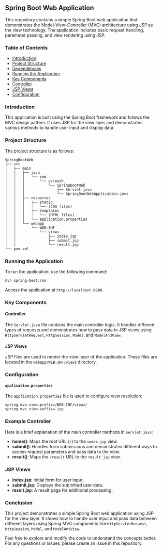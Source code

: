 ## Spring Boot Web Application

This repository contains a simple Spring Boot web application that demonstrates the Model-View-Controller (MVC) architecture using JSP as the view technology. The application includes basic request handling, parameter passing, and view rendering using JSP.

### Table of Contents

- [Introduction](#introduction)
- [Project Structure](#project-structure)
- [Dependencies](#dependencies)
- [Running the Application](#running-the-application)
- [Key Components](#key-components)
- [Controller](#controller)
- [JSP Views](#jsp-views)
- [Configuration](#configuration)

### Introduction

This application is built using the Spring Boot framework and follows the MVC design pattern. It uses JSP for the view layer and demonstrates various methods to handle user input and display data.

### Project Structure

The project structure is as follows:

```
SpringBootWeb
├── src
│   ├── main
│   │   ├── java
│   │   │   └── com
│   │   │       └── avinash
│   │   │           └── SpringBootWeb
│   │   │               ├── Servlet.java
│   │   │               └── SpringBootWebApplication.java
│   │   ├── resources
│   │   │   ├── static
│   │   │   │   └── (CSS files)
│   │   │   ├── templates
│   │   │   │   └── (HTML files)
│   │   │   └── application.properties
│   │   └── webapp
│   │       └── WEB-INF
│   │           └── views
│   │               ├── index.jsp
│   │               ├── submit.jsp
│   │               └── result.jsp
└── pom.xml
```

### Running the Application

To run the application, use the following command:

```bash
mvn spring-boot:run
```

Access the application at `http://localhost:8080`.

### Key Components

#### Controller

The `Servlet.java` file contains the main controller logic. It handles different types of requests and demonstrates how to pass data to JSP views using `HttpServletRequest`, `HttpSession`, `Model`, and `ModelAndView`.

#### JSP Views

JSP files are used to render the view layer of the application. These files are located in the `webapp/WEB-INF/views` directory.

### Configuration

#### `application.properties`

The `application.properties` file is used to configure view resolution:

```properties
spring.mvc.view.prefix=/WEB-INF/views/
spring.mvc.view.suffix=.jsp
```

### Example Controller

Here is a brief explanation of the main controller methods in `Servlet.java`:

- **home()**: Maps the root URL (`/`) to the `index.jsp` view.
- **submit()**: Handles form submissions and demonstrates different ways to access request parameters and pass data to the view.
- **result()**: Maps the `/result` URL to the `result.jsp` view.


### JSP Views

- **index.jsp**: Initial form for user input.
- **submit.jsp**: Displays the submitted user data.
- **result.jsp**: A result page for additional processing.

### Conclusion

This project demonstrates a simple Spring Boot web application using JSP for the view layer. It shows how to handle user input and pass data between different layers using Spring MVC components like `HttpServletRequest`, `HttpSession`, `Model`, and `ModelAndView`.

Feel free to explore and modify the code to understand the concepts better. For any questions or issues, please create an issue in this repository.
